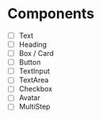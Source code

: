 # Components

- [ ] Text
- [ ] Heading
- [ ] Box / Card
- [ ] Button 
- [ ] TextInput
- [ ] TextArea
- [ ] Checkbox
- [ ] Avatar
- [ ] MultiStep